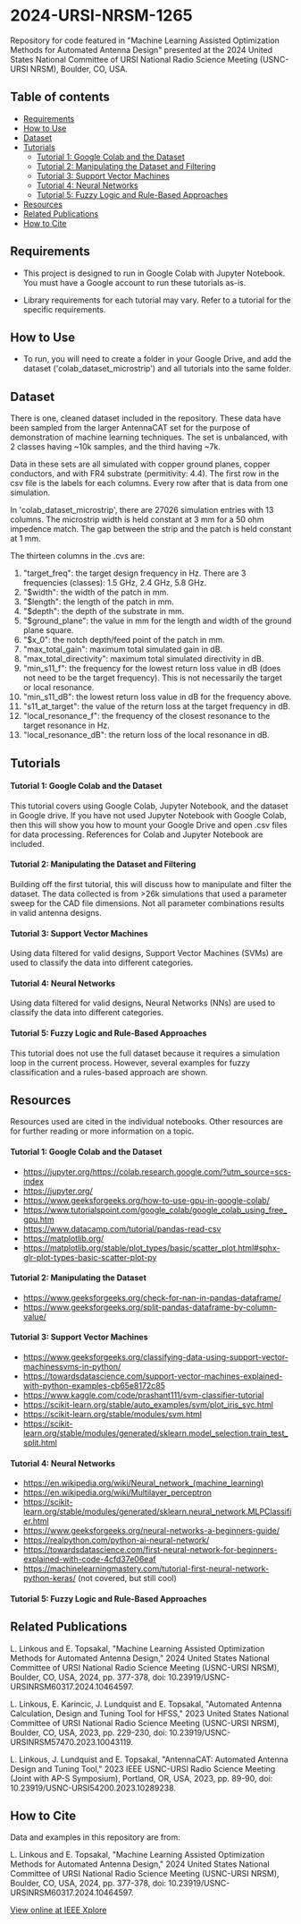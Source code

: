 # 2024-URSI-NRSM-1265
Repository for code featured in "Machine Learning Assisted Optimization Methods for Automated Antenna Design" presented at the 2024 United States National Committee of URSI National Radio Science Meeting (USNC-URSI NRSM), Boulder, CO, USA. 

## Table of contents
* [Requirements](#requirements)
* [How to Use](#how-to-use)
* [Dataset](#dataset)
* [Tutorials](#tutorials)
    * [Tutorial 1: Google Colab and the Dataset](#tutorial-1)
    * [Tutorial 2: Manipulating the Dataset and Filtering](#tutorial-2)
    * [Tutorial 3: Support Vector Machines](#tutorial-3)
    * [Tutorial 4: Neural Networks](#tutorial-4)
    * [Tutorial 5: Fuzzy Logic and Rule-Based Approaches](#tutorial-5)
* [Resources](#resources)
* [Related Publications](#future-work)
* [How to Cite](#how-to-cite)



## Requirements
* This project is designed to run in Google Colab with Jupyter Notebook. You must have a Google account to run these tutorials as-is. 


* Library requirements for each tutorial may vary. Refer to a tutorial for the specific requirements.


## How to Use
* To run, you will need to create a folder in your Google Drive, and add the dataset ('colab_dataset_microstrip') and all tutorials into the same folder.

## Dataset
There is one, cleaned dataset included in the repository. These data have been sampled from the larger AntennaCAT set for the purpose of demonstration of machine learning techniques. The set is unbalanced, with 2 classes having ~10k samples, and the third having ~7k.

Data in these sets are all simulated with copper ground planes, copper conductors, and with FR4 substrate (permitivity: 4.4). The first row in the csv file is the labels for each columns. Every row after that is data from one simulation.

In 'colab_dataset_microstrip', there are 27026 simulation entries with 13 columns. The microstrip width is held constant at 3 mm for a 50 ohm impedence match. The gap between the strip and the patch is held constant at 1 mm.

The thirteen columns in the .cvs are:
 1.   "target_freq": the target design frequency in Hz. There are 3 frequencies (classes): 1.5 GHz, 2.4 GHz, 5.8 GHz.
 2.   "$width": the width of the patch in mm.
 3.   "$length": the length of the patch in mm.
 4.   "$depth": the depth of the substrate in mm.
 5.   "$ground_plane": the value in mm for the length and width of the ground plane square.
 6.   "$x_0": the notch depth/feed point of the patch in mm.
 7.   "max_total_gain": maximum total simulated gain in dB.
 8.   "max_total_directivity": maximum total simulated directivity in dB.
 9.   "min_s11_f": the frequency for the lowest return loss value in dB (does not need to be the target frequency). This is not necessarily the target or local resonance.
 10.   "min_s11_dB": the lowest return loss value in dB for the frequency above.
 11.   "s11_at_target": the value of the return loss at the target frequency in dB.
 12.   "local_resonance_f": the frequency of the closest resonance to the target resonance in Hz.
 13.   "local_resonance_dB": the return loss of the local resonance in dB.


## Tutorials
#### Tutorial 1: Google Colab and the Dataset
This tutorial covers using Google Colab, Jupyter Notebook, and the dataset in Google drive. If you have not used Jupyter Notebook with Google Colab, then this will show you how to mount your Google Drive and open .csv files for data processing. References for Colab and Jupyter Notebook are included.

#### Tutorial 2: Manipulating the Dataset and Filtering
Building off the first tutorial, this will discuss how to manipulate and filter the dataset. The data collected is from >26k simulations that used a parameter sweep for the CAD file dimensions. Not all parameter combinations results in valid antenna designs.

#### Tutorial 3: Support Vector Machines
Using data filtered for valid designs, Support Vector Machines (SVMs) are used to classify the data into different categories.

#### Tutorial 4: Neural Networks
Using data filtered for valid designs, Neural Networks (NNs) are used to classify the data into different categories.

#### Tutorial 5: Fuzzy Logic and Rule-Based Approaches
This tutorial does not use the full dataset because it requires a simulation loop in the current process. However, several examples for fuzzy classification and a rules-based approach are shown.


## Resources

Resources used are cited in the individual notebooks. Other resources are for further reading or more information on a topic.

#### Tutorial 1: Google Colab and the Dataset
* https://jupyter.org/https://colab.research.google.com/?utm_source=scs-index
* https://jupyter.org/
* https://www.geeksforgeeks.org/how-to-use-gpu-in-google-colab/ 
* https://www.tutorialspoint.com/google_colab/google_colab_using_free_gpu.htm
* https://www.datacamp.com/tutorial/pandas-read-csv
* https://matplotlib.org/
* https://matplotlib.org/stable/plot_types/basic/scatter_plot.html#sphx-glr-plot-types-basic-scatter-plot-py

#### Tutorial 2: Manipulating the Dataset
* https://www.geeksforgeeks.org/check-for-nan-in-pandas-dataframe/
* https://www.geeksforgeeks.org/split-pandas-dataframe-by-column-value/

#### Tutorial 3: Support Vector Machines
* https://www.geeksforgeeks.org/classifying-data-using-support-vector-machinessvms-in-python/
* https://towardsdatascience.com/support-vector-machines-explained-with-python-examples-cb65e8172c85
* https://www.kaggle.com/code/prashant111/svm-classifier-tutorial
* https://scikit-learn.org/stable/auto_examples/svm/plot_iris_svc.html
* https://scikit-learn.org/stable/modules/svm.html
* https://scikit-learn.org/stable/modules/generated/sklearn.model_selection.train_test_split.html

#### Tutorial 4: Neural Networks
* https://en.wikipedia.org/wiki/Neural_network_(machine_learning)
* https://en.wikipedia.org/wiki/Multilayer_perceptron
* https://scikit-learn.org/stable/modules/generated/sklearn.neural_network.MLPClassifier.html
* https://www.geeksforgeeks.org/neural-networks-a-beginners-guide/
* https://realpython.com/python-ai-neural-network/
* https://towardsdatascience.com/first-neural-network-for-beginners-explained-with-code-4cfd37e06eaf
* https://machinelearningmastery.com/tutorial-first-neural-network-python-keras/ (not covered, but still cool)


#### Tutorial 5: Fuzzy Logic and Rule-Based Approaches



## Related Publications

L. Linkous and E. Topsakal, "Machine Learning Assisted Optimization Methods for Automated Antenna Design," 2024 United States National Committee of URSI National Radio Science Meeting (USNC-URSI NRSM), Boulder, CO, USA, 2024, pp. 377-378, doi: 10.23919/USNC-URSINRSM60317.2024.10464597.

L. Linkous, E. Karincic, J. Lundquist and E. Topsakal, "Automated Antenna Calculation, Design and Tuning Tool for HFSS," 2023 United States National Committee of URSI National Radio Science Meeting (USNC-URSI NRSM), Boulder, CO, USA, 2023, pp. 229-230, doi: 10.23919/USNC-URSINRSM57470.2023.10043119.

L. Linkous, J. Lundquist and E. Topsakal, "AntennaCAT: Automated Antenna Design and Tuning Tool," 2023 IEEE USNC-URSI Radio Science Meeting (Joint with AP-S Symposium), Portland, OR, USA, 2023, pp. 89-90, doi: 10.23919/USNC-URSI54200.2023.10289238.


## How to Cite

Data and examples in this repository are from: 

L. Linkous and E. Topsakal, "Machine Learning Assisted Optimization Methods for Automated Antenna Design," 2024 United States National Committee of URSI National Radio Science Meeting (USNC-URSI NRSM), Boulder, CO, USA, 2024, pp. 377-378, doi: 10.23919/USNC-URSINRSM60317.2024.10464597.

[View online at IEEE Xplore](https://ieeexplore.ieee.org/abstract/document/10464597)

